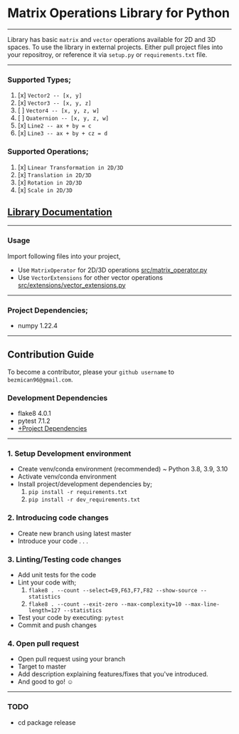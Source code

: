 
# Matrix Operations Library for Python

---

Library has basic `matrix` and `vector` operations available for 2D and 3D
spaces. To use the library in external projects. Either pull project files
into your repositroy, or reference it via `setup.py` or `requirements.txt`
file.

---

### Supported Types;
1. [x] `Vector2 -- [x, y]`
2. [x] `Vector3 -- [x, y, z]`
3. [ ] `Vector4 -- [x, y, z, w]`
4. [ ] `Quaternion -- [x, y, z, w]`
5. [x] `Line2 -- ax + by = c`
6. [x] `Line3 -- ax + by + cz = d`

### Supported Operations;
1. [x] `Linear Transformation in 2D/3D`
2. [x] `Translation in 2D/3D`
3. [x] `Rotation in 2D/3D`
4. [x] `Scale in 2D/3D`



## [Library Documentation](https://github.com/kirisakiken/matrix-operations-py/.docs/MatrixOperator.md)

---

### Usage

Import following files into your project,
- Use `MatrixOperator` for 2D/3D operations [src/matrix_operator.py](https://github.com/kirisakiken/matrix-operations-py/blob/master/src/matrix_operator.py)
- Use `VectorExtensions` for other vector operations [src/extensions/vector_extensions.py](https://github.com/kirisakiken/matrix-operations-py/blob/master/src/extensions/vector_extensions.py)

---

### Project Dependencies;
- numpy 1.22.4

---

## Contribution Guide

To become a contributor, please your `github username` to `bezmican96@gmail.com`.

### Development Dependencies

- flake8 4.0.1
- pytest 7.1.2
- [+Project Dependencies](https://github.com/kirisakiken/matrix-operations-py#dependencies)

---

### 1. Setup Development environment

- Create venv/conda environment (recommended) ~ Python 3.8, 3.9, 3.10
- Activate venv/conda environment
- Install project/development dependencies by;
  1. `pip install -r requirements.txt`
  2. `pip install -r dev_requirements.txt`

### 2. Introducing code changes

- Create new branch using latest master
- Introduce your code . . .


### 3. Linting/Testing code changes

- Add unit tests for the code
- Lint your code with;
  1. `flake8 . --count --select=E9,F63,F7,F82 --show-source --statistics`
  2. `flake8 . --count --exit-zero --max-complexity=10 --max-line-length=127 --statistics`
- Test your code by executing: `pytest`
- Commit and push changes


### 4. Open pull request

- Open pull request using your branch
- Target to master
- Add description explaining features/fixes that you've introduced.
- And good to go! ☺

---

### TODO
- cd package release
